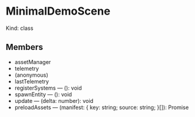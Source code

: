 # MinimalDemoScene

Kind: class

## Members

- assetManager
- telemetry
- (anonymous)
- lastTelemetry
- registerSystems — (): void
- spawnEntity — (): void
- update — (delta: number): void
- preloadAssets — (manifest: { key: string; source: string; }[]): Promise<void>
